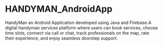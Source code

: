 # HANDYMAN_AndroidApp
HandyMan an Android Application developed using Java and Firebase.A digital handyman services platform where users can book services, choose time slots, connect via call or chat, track professionals on the map, rate their experience, and enjoy seamless doorstep support.
